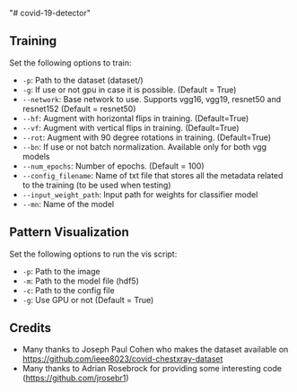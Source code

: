 "# covid-19-detector" 

## Training

Set the following options to train:

* ```-p```: Path to the dataset (dataset/)
* ```-g```: If use or not gpu in case it is possible. (Default = True)
* ```--network```: Base network to use. Supports vgg16, vgg19, resnet50 and resnet152 (Default = resnet50)
* ```--hf```: Augment with horizontal flips in training. (Default=True)
* ```--vf```: Augment with vertical flips in training. (Default=True)
* ```--rot```: Augment with 90 degree rotations in training. (Default=True)
* ```--bn```: If use or not batch normalization. Available only for both vgg models
* ```--num_epochs```: Number of epochs. (Default = 100)
* ```--config_filename```: Name of txt file that stores all the metadata related to the training (to be used when testing)
* ```--input_weight_path```: Input path for weights for classifier model
* ```--mn```: Name of the model

## Pattern Visualization

Set the following options to run the vis script:

* ```-p```: Path to the image
* ```-m```: Path to the model file (hdf5)
* ```-c```: Path to the config file
* ```-g```: Use GPU or not (Default = True)

## Credits

* Many thanks to Joseph Paul Cohen who makes the dataset available on https://github.com/ieee8023/covid-chestxray-dataset
* Many thanks to Adrian Rosebrock for providing some interesting code (https://github.com/jrosebr1)